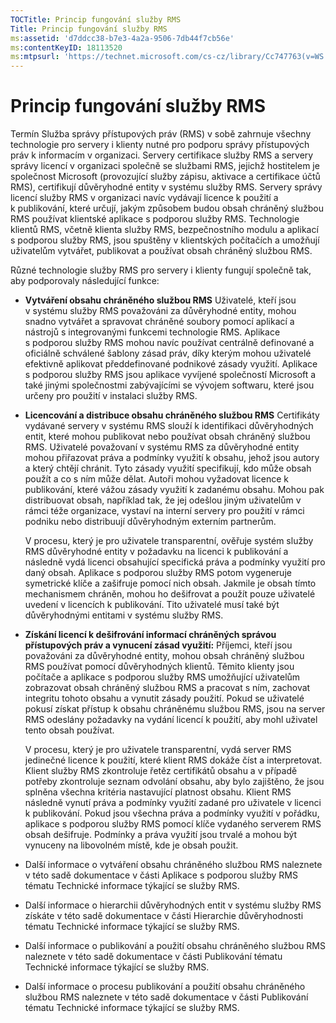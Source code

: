 ```yaml
---
TOCTitle: Princip fungování služby RMS
Title: Princip fungování služby RMS
ms:assetid: 'd7ddcc38-b7e3-4a2a-9506-7db44f7cb56e'
ms:contentKeyID: 18113520
ms:mtpsurl: 'https://technet.microsoft.com/cs-cz/library/Cc747763(v=WS.10)'
---
```


Princip fungování služby RMS
============================

Termín Služba správy přístupových práv (RMS) v sobě zahrnuje všechny technologie pro servery i klienty nutné pro podporu správy přístupových práv k informacím v organizaci. Servery certifikace služby RMS a servery správy licencí v organizaci společně se službami RMS, jejichž hostitelem je společnost Microsoft (provozující služby zápisu, aktivace a certifikace účtů RMS), certifikují důvěryhodné entity v systému služby RMS. Servery správy licencí služby RMS v organizaci navíc vydávají licence k použití a k publikování, které určují, jakým způsobem budou obsah chráněný službou RMS používat klientské aplikace s podporou služby RMS. Technologie klientů RMS, včetně klienta služby RMS, bezpečnostního modulu a aplikací s podporou služby RMS, jsou spuštěny v klientských počítačích a umožňují uživatelům vytvářet, publikovat a používat obsah chráněný službou RMS.

Různé technologie služby RMS pro servery i klienty fungují společně tak, aby podporovaly následující funkce:

-   **Vytváření obsahu chráněného službou RMS** Uživatelé, kteří jsou v systému služby RMS považováni za důvěryhodné entity, mohou snadno vytvářet a spravovat chráněné soubory pomocí aplikací a nástrojů s integrovanými funkcemi technologie RMS. Aplikace s podporou služby RMS mohou navíc používat centrálně definované a oficiálně schválené šablony zásad práv, díky kterým mohou uživatelé efektivně aplikovat předdefinované podnikové zásady využití. Aplikace s podporou služby RMS jsou aplikace vyvíjené společností Microsoft a také jinými společnostmi zabývajícími se vývojem softwaru, které jsou určeny pro použití v instalaci služby RMS.

-   **Licencování a distribuce obsahu chráněného službou RMS** Certifikáty vydávané servery v systému RMS slouží k identifikaci důvěryhodných entit, které mohou publikovat nebo používat obsah chráněný službou RMS. Uživatelé považovaní v systému RMS za důvěryhodné entity mohou přiřazovat práva a podmínky využití k obsahu, jehož jsou autory a který chtějí chránit. Tyto zásady využití specifikují, kdo může obsah použít a co s ním může dělat. Autoři mohou vyžadovat licence k publikování, které vážou zásady využití k zadanému obsahu. Mohou pak distribuovat obsah, například tak, že jej odešlou jiným uživatelům v rámci téže organizace, vystaví na interní servery pro použití v rámci podniku nebo distribuují důvěryhodným externím partnerům.

    V procesu, který je pro uživatele transparentní, ověřuje systém služby RMS důvěryhodné entity v požadavku na licenci k publikování a následně vydá licenci obsahující specifická práva a podmínky využití pro daný obsah. Aplikace s podporou služby RMS potom vygeneruje symetrické klíče a zašifruje pomocí nich obsah. Jakmile je obsah tímto mechanismem chráněn, mohou ho dešifrovat a použít pouze uživatelé uvedení v licencích k publikování. Tito uživatelé musí také být důvěryhodnými entitami v systému služby RMS.

-   **Získání licencí k dešifrování informací chráněných správou přístupových práv a vynucení zásad využití:** Příjemci, kteří jsou považováni za důvěryhodné entity, mohou obsah chráněný službou RMS používat pomocí důvěryhodných klientů. Těmito klienty jsou počítače a aplikace s podporou služby RMS umožňující uživatelům zobrazovat obsah chráněný službou RMS a pracovat s ním, zachovat integritu tohoto obsahu a vynutit zásady použití. Pokud se uživatelé pokusí získat přístup k obsahu chráněnému službou RMS, jsou na server RMS odeslány požadavky na vydání licencí k použití, aby mohl uživatel tento obsah používat.

    V procesu, který je pro uživatele transparentní, vydá server RMS jedinečné licence k použití, které klient RMS dokáže číst a interpretovat. Klient služby RMS zkontroluje řetěz certifikátů obsahu a v případě potřeby zkontroluje seznam odvolání obsahu, aby bylo zajištěno, že jsou splněna všechna kritéria nastavující platnost obsahu. Klient RMS následně vynutí práva a podmínky využití zadané pro uživatele v licenci k publikování. Pokud jsou všechna práva a podmínky využití v pořádku, aplikace s podporou služby RMS pomocí klíče vydaného serverem RMS obsah dešifruje. Podmínky a práva využití jsou trvalé a mohou být vynuceny na libovolném místě, kde je obsah použit.

-   Další informace o vytváření obsahu chráněného službou RMS naleznete v této sadě dokumentace v části Aplikace s podporou služby RMS tématu Technické informace týkající se služby RMS.

-   Další informace o hierarchii důvěryhodných entit v systému služby RMS získáte v této sadě dokumentace v části Hierarchie důvěryhodnosti tématu Technické informace týkající se služby RMS.

-   Další informace o publikování a použití obsahu chráněného službou RMS naleznete v této sadě dokumentace v části Publikování tématu Technické informace týkající se služby RMS.

-   Další informace o procesu publikování a použití obsahu chráněného službou RMS naleznete v této sadě dokumentace v části Publikování tématu Technické informace týkající se služby RMS.
